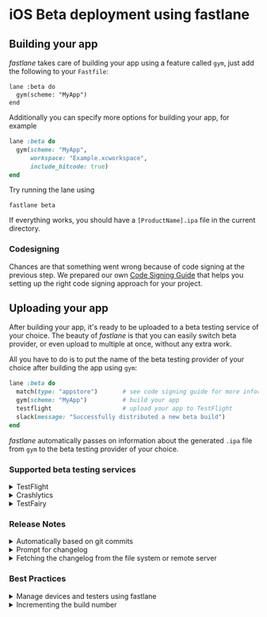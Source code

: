 # iOS Beta deployment using fastlane

## Building your app

_fastlane_ takes care of building your app using a feature called `gym`, just add the following to your `Fastfile`:

```
lane :beta do
  gym(scheme: "MyApp")
end
```

Additionally you can specify more options for building your app, for example

```ruby
lane :beta do
  gym(scheme: "MyApp",
      workspace: "Example.xcworkspace",
      include_bitcode: true)
end
```

Try running the lane using

```no-highlight
fastlane beta
```

If everything works, you should have a `[ProductName].ipa` file in the current directory.

### Codesigning

Chances are that something went wrong because of code signing at the previous step. We prepared our own [Code Signing Guide](/codesigning/GettingStarted) that helps you setting up the right code signing approach for your project.

## Uploading your app

After building your app, it's ready to be uploaded to a beta testing service of your choice. The beauty of _fastlane_ is that you can easily switch beta provider, or even upload to multiple at once, without any extra work.

All you have to do is to put the name of the beta testing provider of your choice after building the app using `gym`:

```ruby
lane :beta do
  match(type: "appstore")       # see code signing guide for more information
  gym(scheme: "MyApp")          # build your app
  testflight                    # upload your app to TestFlight
  slack(message: "Successfully distributed a new beta build")
end
```

_fastlane_ automatically passes on information about the generated `.ipa` file from `gym` to the beta testing provider of your choice.

### Supported beta testing services


<details>
<summary>TestFlight</summary>

You can easily upload new builds to TestFlight (which is part of iTunes Connect) using _fastlane_. To do so, just use the built-in `testflight` action after building your app

```ruby
lane :beta do
  ...
  gym
  testflight
end
```

Some example use cases

```ruby
lane :beta do
  ...
  gym

  # Variant 1: Provide a changelog to your build
  testflight(changelog: "Add rocket emoji")

  # Variant 2: Skip the "Waiting for processing" of the binary
  #   While this will speed up your build, it will not distribute
  #   the binary to your tests, nor set a changelog
  testflight(skip_waiting_for_build_processing: true)
end
```

If you used `fastlane init` to setup _fastlane_, your Apple ID is stored in the `fastlane/Appfile`. You can also overwrite the username, using `testflight(username: "bot@fastlane.tools")`.

To get a list of all available options, run

```no-highlight
fastlane action testflight
```

With _fastlane_, you can also automatically manage your beta testers, check out TODO for more information.

---
</details>

<details>
<summary>Crashlytics</summary>

```ruby
lane :beta do
  ...
  gym
  crashlytics(api_token: "[insert_key_here]",
              build_secret: "[insert_key_here]")
end
```

To get your API token, open the [organizations settings page](https://www.fabric.io/settings/organizations) and click on the API key and build secret links. 


To get a list of all available options, run

```no-highlight
fastlane action testfairy
```

TODO: Also mention the other onboarding method

---
</details>

<details>
<summary>TestFairy</summary>

```ruby
lane :beta do
  ...
  gym

  testfairy(api_key: "[insert_key_here]")

  # Variant 1: Provide a changelog
  testfairy(api_key: "[insert_key_here]", 
            comment: "Add rocket emoji")

  # Variant 2: Specify tester groups
  testfairy(api_key: "[insert_key_here]", testers_groups: ["group1"])
end
```

To get a list of all available options, run

```no-highlight
fastlane action testfairy
```

More information about the service on [TestFairy.com](https://testfairy.com).
---
</details>


### Release Notes

<details>
<summary>Automatically based on git commits</summary>

Your changelog changes, so it doesn't make a lot of sense to store a static release note in the `Fastfile`.

```ruby
lane :beta do
  match
  gym

  changelog_from_git_commits # this will generate the changelog based on your last commits
  testflight
end
```

Get a list of all available options using `fastlane action changelog_from_git_commits`, here are some examples

```ruby
changelog_from_git_commits(
  between: ['7b092b3', 'HEAD'], # Optional, lets you specify a revision/tag range between which to collect commit info
  include_merges: true # Optional, lets you filter out merge commits
)
```
---
</details>

<details>
<summary>Prompt for changelog</summary>

You can automatically be asked for the changelog in your terminal using the `prompt` action:

```ruby
lane :beta do
  # Variant 1: Ask for a one line input
  changelog = prompt("Changelog: ")

  # Variant 2: Ask for a multi-line input
  #   The user confirms their input by typing `END` and Enter
  changelog = prompt(
    text: "Changelog: ",
    multi_line_end_keyword: "END"
  )

  match
  gym

  testflight(changelog: changelog)
end
```

---
</details>

<details>
<summary>Fetching the changelog from the file system or remote server</summary>

You can fetch values from anywhere in your `Fastfile`, including the file system and remote server

```ruby
lane :beta do
  # Variant 1: Read from file system
  #   note the `..`, since fastlane runs in the _fastlane_ directory
  changelog = File.read("../Changelog.txt")

  # Variant 2: Fetch data from a remote web server
  changelog = download(url: "https://lookatmycms.com/changelog.txt")

  match
  gym

  testflight(changelog: changelog)
end
```

---
</details>

### Best Practices

<details>
<summary>Manage devices and testers using fastlane</summary>

### TestFlight

If you're using TestFlight you don't need to worry about UDIDs of your devices. Instead you just maintain a list of testers based on their Apple ID email address.

_fastlane_ supports automatically registering devices using different approaches

#### [boarding](https://github.com/fastlane/boarding#readme)

[boarding](https://github.com/fastlane/boarding#readme) allows you set up a registration page for your beta testers, so they can enter their email address and start testing your application.

![/img/getting-started/apple/boarding-screenshot.png](/img/getting-started/apple/boarding-screenshot.png)

Check out the [boarding GitHub repo](https://github.com/fastlane/boarding#readme) for more information.

#### pilot

`pilot` is automatically installed with _fastlane_, you can use it to register individual testers to TestFlight

```no-highlight
# Register a new external tester
fastlane pilot add email@invite.com

# Register a new external tester and add them to your app
fastlane pilot add email@invite.com -a com.app.name
```
---

</details>

<details>
<summary>Incrementing the build number</summary>

Depending on the beta testing service you use, you'll have to increment the build number each time you upload a new build. This is a requirement for TestFlight for example.

To do so, there are some built-in fastlane actions available, here are some examples

```ruby
lane :beta do
  # Ensure that there that your git status is not dirty
  ensure_git_status_clean

  # Increment the build number (not the version number)
  # Providing the xcodeproj is optional
  increment_build_number(xcodeproj: "Example.xcodeproj")

  # Commit the version bump
  commit_version_bump(xcodeproj: "Example.xcodeproj")

  # Add a git tag for this build. This will automatically
  # use an appropriate git tag name
  add_git_tag

  # Push the new commit and tag back to your git remote
  push_to_git_remote
end
```

For all the steps above, there are more parameters available, run the following to get a full list:

```no-highlight
fastlane action [action_name]
```

---

</details>
